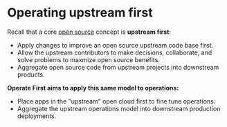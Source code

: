 <!-- #region -->
# Operating upstream first

Recall that a core [open source](https://operate-first.cloud/training/course-open_source_basics) concept is **upstream first**:

* Apply changes to improve an open source upstream code base first.
* Allow the upstream contributors to make decisions, collaborate, and solve problems to maxmize open source benefits.
* Aggregate open source code from upstream projects into downstream products.

**Operate First aims to apply this same model to operations:**

* Place apps in the "upstream" open cloud first to fine tune operations.
* Aggregate the upstream operations model into downstream production deployments.

<br/>

<!-- #endregion -->
